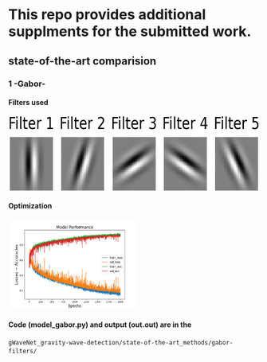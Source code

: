 # This repo provides additional supplments for the submitted work.

## state-of-the-art comparision
### 1 -Gabor-
#### Filters used 

<img src="/state-of-the-art_methods/gabor-filters/gabor_filters.png" alt="Gabor Filters" width="600" height="150">

#### Optimization 

<img src="/state-of-the-art_methods/gabor-filters/comb_.png" alt="Gabor Filters" width="260" height="180">

#### Code (model_gabor.py) and output (out.out) are in the 

```gWaveNet_gravity-wave-detection/state-of-the-art_methods/gabor-filters/```
